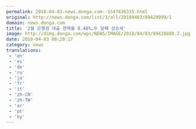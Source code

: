 ```yaml
---
permalink: 2018-04-03-news.donga.com--1547636335.html
original: http://news.donga.com/list/3/all/20180403/89429999/1
domain: news.donga.com
title: '2월 은행권 대출 연체율 0.48%…두 달째 상승세'
image: http://dimg.donga.com/wps/NEWS/IMAGE/2018/04/03/89428808.2.jpg
date: 2018-04-03 00:20:17
category: news
translations: 
 - 'en'
 - 'es'
 - 'de'
 - 'ru'
 - 'ja'
 - 'fr'
 - 'it'
 - 'zh-CN'
 - 'zh-TW'
 - 'ar'
 - 'pt'
 - 'hy'
---
```


